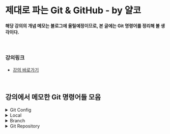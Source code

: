 # 제대로 파는 Git & GitHub - by 얄코

#### 해당 강의의 개념 메모는 블로그에 올릴예정이므로, 본 글에는 Git 명령어를 정리해 볼 생각이다.
<br>

### 강의링크
- [강의 바로가기](https://www.inflearn.com/course/%EC%A0%9C%EB%8C%80%EB%A1%9C-%ED%8C%8C%EB%8A%94-%EA%B9%83)
<br>


## 강의에서 메모한 Git 명령어들 모음

<details>
<summary>Git Config</summary>
<div markdown="1">       

  - 현재 모든 설정값 보기
      - ```git config (global) —list```
      - j : ↓  ,  k : ↑
  - 전역 이름 설정
      - ```git config --global user.name "이름"```
  - 전역 이름 확인
      - ```git config --global user.name```
  - 전역 이메일 설정
      - ```git config --global user.email "이메일"```
  - 전역 이메일 확인
      - ```git config --global user.email```

> #### ⭐ 전역 설정이 아닌 해당 워크스페이스 설정일 시 --global 을 제외하면 됨 ⭐


  - 기본 브랜치명 변경
      - ```git config --global init.defaultBranch main```

  - 줄바꿈 호환 문제 해결 (윈도우: true / 맥: input)
      - ```git config --global core.autocrlf true```
  - pull 기본 전략 선택 (merge or rebase)
      - ```git config pull.rebase false``` → merge 방식
      - ```git config pull.rebase true``` → rebase 방식

  - Git 단축키 설정
      - ```git config --global alias.(지정할 단축키) “명령어”```
      - ex) git config --global alias.cam “commit -am”

</div>
</details>


<details>
<summary>Local</summary>
<div markdown="1">

![img.png](images/1.png)
- 워크스페이스에 git 세팅
    - ```git init```
- stage에 올리기
    - ```git add {파일명}```
- 모든 파일 stage에 올리기
    - ```git add .```
- commit
    - 일반 커밋
        - vi 모드 → 메시지 입력후 종료(:wq!) 시 커밋진행
        - [IntelliJ vi 모드 입력 닫기(esc) 안될 시 설정방법](https://sw-architect.tistory.com/20)
    - 커밋메시지 입력과 동시에 커밋
        - ```git commit -m {”커밋메시지”}```
    - add+commit (untracked 파일이 없을 시)
        - ```git commit -am {“메시지”}```
- git 상태 확인
    - ```git status```
- git 상태 자세히 확인
    - ```git diff```
    - 터미널 창이 충분하지 않을 경우 읽기모드로 들어감
        
        
        | 작업 | Vi 명령어 | 상세 |
        | --- | --- | --- |
        | 위로 스크롤 | k | git log등에서 내역이 길 때 사용 |
        | 아래로 스크롤 | j | git log등에서 내역이 길 때 사용 |
        | 끄기 | :q | :가 입력되어 있으므로 q만 눌러도 됨|
- Reset
    - Local Repository → Staging area
        - ```git reset --soft```
    - Local Repository → Working directory (default)
        - ```git reset```
        - ```git reset --mixed```
    - 수정사항 완전히 삭제
        - ```git reset --hard```
- Revert
    - default
        - ```git revert {되돌릴 커밋해시}```
    - commit 하지 않고 revert
        - ```git revert --no-commit {되돌릴 커밋해시}```

</div>
</details>


<details>
<summary>Branch</summary>
<div markdown="1">       

 - 브랜치 생성
    - ```git branch {브랜치명}```
- 브랜치 목록 확인
    - ```git branch```
- 브랜치 이동
    - ```git switch {브랜치명}```
    - ```git checkout {브랜치명}```
        - git 2.23 버전부터 checkout이 분리됨
        1. switch
        2. restore
- 브랜치 생성과 동시에 이동
    - ```git switch -c {브랜치명}```
    - ```git checkout -b {브랜치명}```
- 브랜치 삭제
    - ```git branch -d {브랜치명}```
- 브랜치명 변경
    - ```git branch -m {기존 브랜치명} {새 브랜치명}```
- 브랜치 합치기
    - merge
        - ```git merge {합쳐질 브랜치명}```
    - merge 중단
        - ```git merge --abort```
    - rebase
        1. ```git switch {합쳐질 브랜치명}```
        2. ```git rebase {합칠 브랜치명}```
        3. ```git merge {합친 브랜치명}```
        합친 브랜치의 헤드를 merge를 통하여 가지 끝까지로 이동
    - rebase 중단
        - ```git rebase --abort```
    - 충돌 한건 수정 후 stage에 올리고 계속 진행
        - ```git rebase --continue ```
 
</div>
</details>


<details>
<summary>Git Repository</summary>
<div markdown="1">       

- git 원격 저장소 추가
    - ```git remote add origin {원격 저장소 주소}```
- 기본 브랜치명을 main으로 변경
    - ```git branch -M main```
- 원격에 push
    - ```git push -u origin main```
    - -u : 현재 브랜치와 명시된 원격 브랜치를 default로 연결
- 원격 저장소에 commit 내역 밀어올리기
    - ```git push```
- 원격의 commit 내역 당겨오기
    - ```git pull```
- push 할 시 pull 하는 두가지 방법
    - merge 방식
        - ```git pull --no-rebase```
    - rebase 방식
        - ```git pull --rebase```
    - pull이 완료된 후 push 진행
- 로컬의 commit 내역으로 강제 push
    - ```git push --force```
- 원격의 변경사항 업데이트
    - ```git fetch```
- 로컬에 동일한 이름의 브랜치를 생성, 연결하여 switch
    - ```git switch -t origin/{브랜치명}```
- 원격 브랜치 삭제
    - ```git push {원격이름} --delete {원격의 브랜치명}```

</div>
</details>
